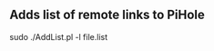Adds list of remote links to PiHole
----------------------------------------

sudo ./AddList.pl -l file.list
